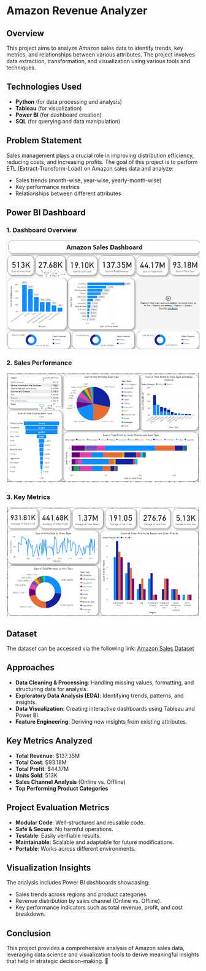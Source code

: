 # Amazon Revenue Analyzer

## Overview
This project aims to analyze Amazon sales data to identify trends, key metrics, and relationships between various attributes. The project involves data extraction, transformation, and visualization using various tools and techniques.

## Technologies Used
- **Python** (for data processing and analysis)
- **Tableau** (for visualization)
- **Power BI** (for dashboard creation)
- **SQL** (for querying and data manipulation)

## Problem Statement
Sales management plays a crucial role in improving distribution efficiency, reducing costs, and increasing profits. The goal of this project is to perform ETL (Extract-Transform-Load) on Amazon sales data and analyze:
- Sales trends (month-wise, year-wise, yearly-month-wise)
- Key performance metrics
- Relationships between different attributes

## Power BI Dashboard

### 1. Dashboard Overview

![Dashboard Overview](PowerBIDashboard/DashboardOverview.png)

### 2. Sales Performance

![Sales Performance](PowerBIDashboard/SalesPerformance.png)

### 3. Key Metrics

![Key Metrics](PowerBIDashboard/KeyMatrices.png)


## Dataset
The dataset can be accessed via the following link:
[Amazon Sales Dataset](https://drive.google.com/file/d/10sofXyF6NjwN6ngLyFfiPI-CUDpeqaN_/view?usp=share_link)

## Approaches
- **Data Cleaning & Processing**: Handling missing values, formatting, and structuring data for analysis.
- **Exploratory Data Analysis (EDA)**: Identifying trends, patterns, and insights.
- **Data Visualization**: Creating interactive dashboards using Tableau and Power BI.
- **Feature Engineering**: Deriving new insights from existing attributes.

## Key Metrics Analyzed
- **Total Revenue**: $137.35M
- **Total Cost**: $93.18M
- **Total Profit**: $44.17M
- **Units Sold**: 513K
- **Sales Channel Analysis** (Online vs. Offline)
- **Top Performing Product Categories**

## Project Evaluation Metrics
- **Modular Code**: Well-structured and reusable code.
- **Safe & Secure**: No harmful operations.
- **Testable**: Easily verifiable results.
- **Maintainable**: Scalable and adaptable for future modifications.
- **Portable**: Works across different environments.

## Visualization Insights
The analysis includes Power BI dashboards showcasing:
- Sales trends across regions and product categories.
- Revenue distribution by sales channel (Online vs. Offline).
- Key performance indicators such as total revenue, profit, and cost breakdown.

## Conclusion
This project provides a comprehensive analysis of Amazon sales data, leveraging data science and visualization tools to derive meaningful insights that help in strategic decision-making. 🚀
